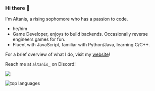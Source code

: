 <!--
**CoderSudaWuda/CoderSudaWuda** is a ✨ _special_ ✨ repository because its `README.md` (this file) appears on your GitHub profile.

Here are some ideas to get you started:

- 🔭 I’m currently working on ...
- 🌱 I’m currently learning ...
- 👯 I’m looking to collaborate on ...
- 🤔 I’m looking for help with ...
- 💬 Ask me about ...
- 📫 How to reach me: ...
- 😄 Pronouns: ...
- ⚡ Fun fact: ...
-->

### Hi there 👋
I'm Altanis, a rising sophomore who has a passion to code.

- he/him
- Game Developer, enjoys to build backends. Occasionally reverse engineers games for fun.
- Fluent with JavaScript, familiar with Python/Java, learning C/C++.

For a brief overview of what I do, visit my [website](https://altanis.vercel.app)!

Reach me at `altanis_` on Discord!

<!-- <img 
  align="center" 
  src="https://github-readme-stats.vercel.app/api?username=Altanis&show_icons=true&theme=cobalt&count_private=true" 
  alt="account stats"
  /> -->
![](https://komarev.com/ghpvc/?username=Altanis)

<img 
  align="center" 
  src="https://github-readme-stats.vercel.app/api/top-langs/?username=Altanis&layout=compact&theme=cobalt&langs_count=2" 
  alt="top languages" />
